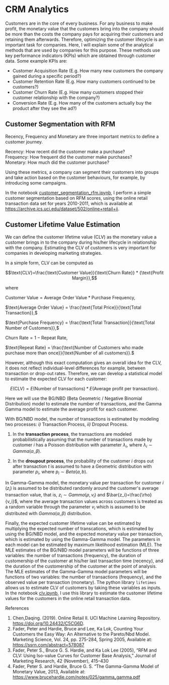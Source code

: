 # CRM Analytics 

Customers are in the core of every business. For any business to make profit, the monetary value that the customers bring into the company should be more than the costs the company pays for acquiring their customers and retaining them afterwards. Therefore, optimizing the customer lifecycle is an important task for companies. Here, I will explain some of the analytical methods that are used by companies for this purpose. These methods use key performance indicators (KPIs) which are obtained through customer data. Some example KPIs are:

- Customer Acquisition Rate (E.g. How many new customers the company gained during a specific period?)
- Customer Retention Rate (E.g. How many customers continued to be customers?)
- Customer Churn Rate (E.g. How many customers stopped their customer relationship with the company?)
- Conversion Rate (E.g. How many of the customers actually buy the product after they see the ad?)



## Customer Segmentation with RFM

Recency, Frequency and Monetary are three important metrics to define a customer journey.

Recency: How recent did the customer make a purchase?  
Frequency: How frequent did the customer make purchases?  
Monetary: How much did the customer purchase?  

Using these metrics, a company can segment their customers into groups and take action based on the customer behaviours, for example, by introducing some campaigns.

In the notebook [customer_segmentation_rfm.ipynb](https://github.com/topahande/CRM_analytics/blob/main/customer_segmentation_rfm.ipynb), I perform a simple customer segmentation based on RFM scores, using the online retail transaction data set for years 2010-2011, which is available at https://archive.ics.uci.edu/dataset/502/online+retail+ii. 


## Customer Lifetime Value Estimation

We can define the customer lifetime value (CLV) as the monetary value a customer brings in to the company during his/her lifecycle in relationship with the company. Estimating the CLV of customers is very important for companies in developing marketing strategies. 

In a simple form, CLV can be computed as

$$\text{CLV}=\frac{\text{Customer Value}}{\text{Churn Rate}} * {\text{Profit Margin}},$$

where

$\text{Customer Value} = \text{Average Order Value} * \text{Purchase Frequency},$

$\text{Average Order Value} = \frac{\text{Total Price}}{\text{Total Transaction}},$

$\text{Purchase Frequency} = \frac{\text{Total Transaction}}{\text{Total Number of Customers}},$

$\text{Churn Rate} = 1 - \text{Repeat Rate},$

$\text{Repeat Rate} = \frac{\text{Number of Customers who made purchase more than once}}{\text{Number of all customers}}.$

However, although this exact computation gives an overall idea for the CLV, it does not reflect individual-level differences for example, between transaction or drop-out rates. Therefore, we can develop a statistical model to estimate the expected CLV for each customer:

$$E(\text{CLV}) = E(\text{Number of transactions}) * E(\text{Average profit per transaction}).$$

Here we will use the BG/NBD (Beta Geometric / Negative Binomial Distribution) model to estimate the number of transactions, and the Gamma Gamma model to estimate the average profit for each customer.

With BG/NBD model, the number of transactions is estimated by modeling two processes: *i)* Transaction Process, *ii)* Dropout Process. 

1. In the __transaction process__, the transactions are modeled probabilistically assuming that the number of transactions made by customer $i$ has a Poisson distribution with parameter $\lambda_i$, where $\lambda_i \sim Gamma (\alpha, \beta)$.

2. In the __droupout process__, the probability of the customer $i$ drops out after transaction $t$ is assumed to have a Geometric distribution with parameter $p_i$, where $p_i \sim Beta(a,b)$.

In Gamma-Gamma model, the monetary value per transaction for customer $i$ ($z_i$) is assumed to be distributed randomly around the customer's average transaction value, that is, $z_i \sim Gamma(\rho,v_i)$ and $\bar{z_i}=\frac{\rho}{v_i}$, where the average transaction values across customers is treated as a random variable through the parameter $v_i$ which is assumed to be distributed with $Gamma(\alpha,\beta)$ distribution.


Finally, the expected customer lifetime value can be estimated by multiplying the expected number of transcations, which is estimated by using the BG/NBD model, and the expected monetary value per transaction, which is estimated by using the Gamma-Gamma model. The parameters in each model can be estimated by maximum likelihood estimation (MLE). The MLE estimates of the BG/NBD model parameters will be functions of three variables: the number of transactions (frequency), the duration of customership of the customer at his/her last transaction time (recency), and the duration of the customership of the customer at the point of analysis. The MLE estimates of the Gamma-Gamma model parameters will be functions of two variables: the number of transactions (frequency), and the observed value per transaction (monetary). The python library ``lifetimes`` allows us to estimate CLV of customers by taking these variables as inputs. In the notebook [clv.ipynb](https://github.com/topahande/CRM_analytics/blob/main/clv.ipynb), I use this library to estimate the customer lifetime values for the customers in the online retail transaction data. 

References  
1. Chen,Daqing. (2019). Online Retail II. UCI Machine Learning Repository. https://doi.org/10.24432/C5CG6D.  
2. Fader, Peter and Hardie, Bruce and Lee, Ka Lok, Counting Your Customers the Easy Way: An Alternative to the Pareto/Nbd Model. Marketing Science, Vol. 24, pp. 275-284, Spring 2005, Available at: https://ssrn.com/abstract=578087
3. Fader, Peter S., Bruce G. S. Hardie, and Ka Lok Lee (2005), “RFM and CLV: Using Iso-value Curves for Customer Base Analysis,” Journal of Marketing Research, 42 (November), 415–430  
4. Fader, Peter S. and Hardie, Bruce G. S. “The Gamma-Gamma Model of Monetary Value, 2013, Available at: https://www.brucehardie.com/notes/025/gamma_gamma.pdf  

